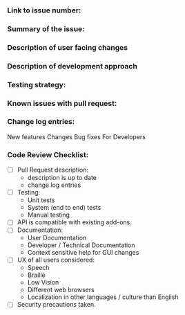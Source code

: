 <!-- Please read and fill in the following template, for an explanation of the sections see:
https://github.com/nvaccess/nvda/blob/master/projectDocs/dev/githubPullRequestTemplateExplanationAndExamples.md
Please also note that the NVDA project has a Citizen and Contributor Code of Conduct which can be found at https://github.com/nvaccess/nvda/blob/master/CODE_OF_CONDUCT.md. NV Access expects that all contributors and other community members read and abide by the rules set out in this document while participating or contributing to this project. This includes creating or commenting on issues and pull requests. 

Please initially open PRs as a draft.
When you would like a review, mark the PR as "ready for review". 
See https://github.com/nvaccess/nvda/blob/master/.github/CONTRIBUTING.md.
-->

### Link to issue number:

### Summary of the issue:

### Description of user facing changes

### Description of development approach

### Testing strategy:

### Known issues with pull request:

### Change log entries:
New features
Changes
Bug fixes
For Developers

### Code Review Checklist:

<!--
This checklist is a reminder of things commonly forgotten in a new PR.
Authors, please do a self-review of this pull-request.
Check items to confirm you have thought about the relevance of the item.
Where items are missing (eg unit / system tests), please explain in the PR.
To check an item `- [ ]` becomes `- [x]`, note spacing.
You can also check the checkboxes after the PR is created.
A detailed explanation of this checklist is available here:
https://github.com/nvaccess/nvda/blob/master/projectDocs/dev/githubPullRequestTemplateExplanationAndExamples.md#code-review-checklist
-->

- [ ] Pull Request description:
  - description is up to date
  - change log entries
- [ ] Testing:
  - Unit tests
  - System (end to end) tests
  - Manual testing
- [ ] API is compatible with existing add-ons.
- [ ] Documentation:
  - User Documentation
  - Developer / Technical Documentation
  - Context sensitive help for GUI changes
- [ ] UX of all users considered:
  - Speech 
  - Braille
  - Low Vision
  - Different web browsers
  - Localization in other languages / culture than English
- [ ] Security precautions taken.
